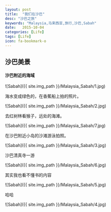 ```yaml
---
layout: post
title:  "我们在沙巴"
desc: "沙巴之旅"
keywords: "Malaysia,马来西亚,旅行,沙巴,Sabah"
date:   2015-10-04
categories: [Life]
tags: [Life]
icon: fa-bookmark-o
---
```


## 沙巴美景

#### 沙巴附近的海域

![Sabah]({{ site.img_path }}/Malaysia_Sabah/1.jpg)

海水变成绿色的，在香蕉船上拍的照片。

![Sabah]({{ site.img_path }}/Malaysia_Sabah/2.jpg)

去红树林看猴子，远处的海滩。

![Sabah]({{ site.img_path }}/Malaysia_Sabah/7.jpg)

在沙巴附近小岛的沙滩游泳拍照。

![Sabah]({{ site.img_path }}/Malaysia_Sabah/3.jpg)

沙巴清真寺一游

![Sabah]({{ site.img_path }}/Malaysia_Sabah/6.jpg)

其实我也看不懂书的内容

![Sabah]({{ site.img_path }}/Malaysia_Sabah/5.jpg)

哈哈

![Sabah]({{ site.img_path }}/Malaysia_Sabah/4.jpg)
